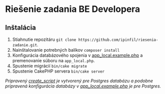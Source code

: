 # Riešenie zadania BE Developera

## Inštalácia

1. Stiahnutie repozitáru `git clone https://github.com/ipinfil/riesenia-zadanie.git`.
2. Nainštalovanie potrebných balíkov `composer install`
3. Konfigurácia databázového spojenia v [app_local.example.php](config/app_local.example.php) a premenovanie súboru na `app_local.php`.
4. Spustenie migrácií `bin/cake migrate`
5. Spustenie CakePHP servera `bin/cake server`

*Pripravený [create_script](create_script.sql) je vytvorený pre Postgres databázu a podobne pripravená konfigurácia databázy v [app_local.example.php](config/app_local.example.php) je pre Postgres.*

